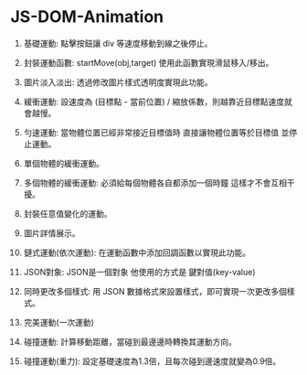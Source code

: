 # JS-DOM-Animation
  1. 基礎運動: 點擊按鈕讓 div 等速度移動到線之後停止。
  
  2. 封裝運動函數: startMove(obj,target) 使用此函數實現滑鼠移入/移出。
  
  3. 圖片淡入淡出: 透過修改圖片樣式透明度實現此功能。
  
  4. 緩衝運動: 設速度為 (目標點 - 當前位置) / 縮放係數，則越靠近目標點速度就會越慢。
  
  5. 勻速運動: 當物體位置已經非常接近目標值時 直接讓物體位置等於目標值 並停止運動。
  
  6. 單個物體的緩衝運動。
  
  7. 多個物體的緩衝運動: 必須給每個物體各自都添加一個時鐘 這樣才不會互相干擾。
  
  8. 封裝任意值變化的運動。
  
  9. 圖片詳情展示。
  
  10. 鏈式運動(依次運動): 在運動函數中添加回調函數以實現此功能。
  
  11. JSON對象: JSON是一個對象 他使用的方式是 鍵對值(key-value)
  
  12. 同時更改多個樣式: 用 JSON 數據格式來設置樣式，即可實現一次更改多個樣式。
  
  13. 完美運動(一次運動)
  
  14. 碰撞運動: 計算移動距離，當碰到最邊邊時轉換其運動方向。
  
  15. 碰撞運動(重力): 設定基礎速度為1.3倍，且每次碰到邊速度就變為0.9倍。
 
